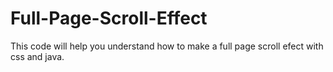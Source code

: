 # Full-Page-Scroll-Effect
 This code will help you understand how to make a full page scroll efect with css and java.
